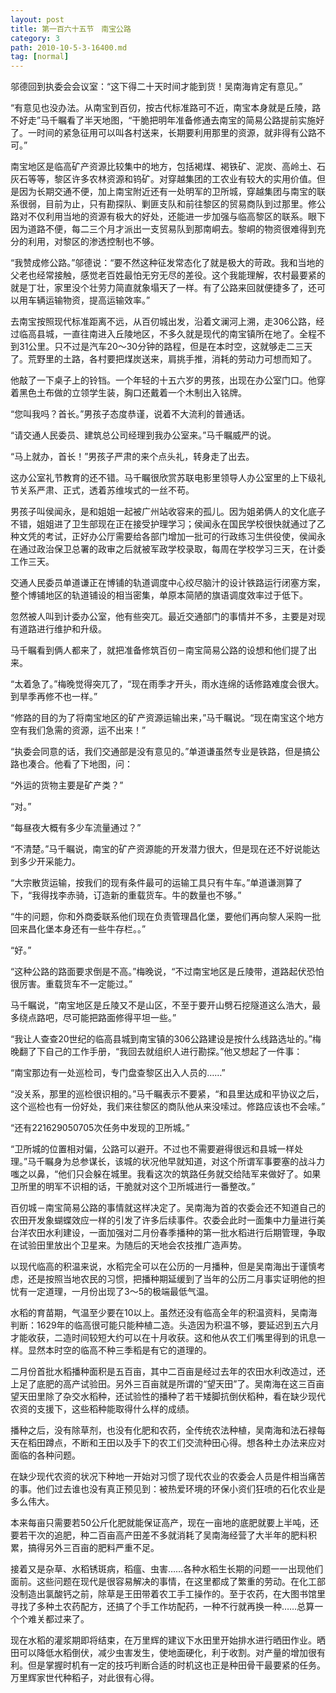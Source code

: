 ```yaml
---
layout: post
title: 第一百六十五节　南宝公路
category: 3
path: 2010-10-5-3-16400.md
tag: [normal]
---
```


邬德回到执委会会议室：“这下得二十天时间才能到货！吴南海肯定有意见。”

“有意见也没办法。从南宝到百仞，按古代标准路可不近，南宝本身就是丘陵，路不好走”马千瞩看了半天地图，“干脆把明年准备修通去南宝的简易公路提前实施好了。一时间的紧急征用可以叫各村送来，长期要利用那里的资源，就非得有公路不可。”

南宝地区是临高矿产资源比较集中的地方，包括褐煤、褐铁矿、泥炭、高岭土、石灰石等等，黎区许多农林资源和钨矿。对穿越集团的工农业有较大的实用价值。但是因为长期交通不便，加上南宝附近还有一处明军的卫所城，穿越集团与南宝的联系很弱，目前为止，只有勘探队、剿匪支队和前往黎区的贸易商队到过那里。修公路对不仅利用当地的资源有极大的好处，还能进一步加强与临高黎区的联系。眼下因为道路不便，每二三个月才派出一支贸易队到那南峒去。黎峒的物资很难得到充分的利用，对黎区的渗透控制也不够。

“我赞成修公路。”邬德说：“要不然这种征发常态化了就是极大的苛政。我和当地的父老也经常接触，感觉老百姓最怕无穷无尽的差役。这个我能理解，农村最要紧的就是丁壮，家里没个壮劳力简直就象塌天了一样。有了公路来回就便捷多了，还可以用车辆运输物资，提高运输效率。”

去南宝按照现代标准距离不远，从百仞城出发，沿着文澜河上溯，走306公路，经过临高县城，一直往南进入丘陵地区，不多久就是现代的南宝镇所在地了。全程不到31公里。只不过是汽车20～30分钟的路程，但是在本时空，这就够走二三天了。荒野里的土路，各村要把煤炭送来，肩挑手推，消耗的劳动力可想而知了。

他敲了一下桌子上的铃铛。一个年轻的十五六岁的男孩，出现在办公室门口。他穿着黑色土布做的立领学生装，胸口还戴着一个木制出入铭牌。

“您叫我吗？首长。”男孩子态度恭谨，说着不大流利的普通话。

“请交通人民委员、建筑总公司经理到我办公室来。”马千瞩威严的说。

“马上就办，首长！”男孩子严肃的来个点头礼，转身走了出去。

这办公室礼节教育的还不错。马千瞩很欣赏苏联电影里领导人办公室里的上下级礼节关系严肃、正式，透着苏维埃式的一丝不苟。

男孩子叫侯闻永，是和姐姐一起被广州站收容来的孤儿。因为姐弟俩人的文化底子不错，姐姐进了卫生部现在正在接受护理学习；侯闻永在国民学校很快就通过了乙种文凭的考试，正好办公厅需要给各部门增加一批可的行政练习生供役使，侯闻永在通过政治保卫总署的政审之后就被军政学校录取，每周在学校学习三天，在计委工作三天。

交通人民委员单道谦正在博铺的轨道调度中心绞尽脑汁的设计铁路运行闭塞方案，整个博铺地区的轨道铺设的相当密集，单原本简陋的旗语调度效率过于低下。

忽然被人叫到计委办公室，他有些突兀。最近交通部门的事情并不多，主要是对现有道路进行维护和升级。

马千瞩看到俩人都来了，就把准备修筑百仞－南宝简易公路的设想和他们提了出来。

“太着急了。”梅晚觉得突兀了，“现在雨季才开头，雨水连绵的话修路难度会很大。到旱季再修不也一样。”

“修路的目的为了将南宝地区的矿产资源运输出来，”马千瞩说。“现在南宝这个地方空有我们急需的资源，运不出来！”

“执委会同意的话，我们交通部是没有意见的。”单道谦虽然专业是铁路，但是搞公路也凑合。他看了下地图，问：

“外运的货物主要是矿产类？”

“对。”

“每昼夜大概有多少车流量通过？”

“不清楚。”马千瞩说，南宝的矿产资源能的开发潜力很大，但是现在还不好说能达到多少开采能力。

“大宗散货运输，按我们的现有条件最可的运输工具只有牛车。”单道谦测算了下，“我得找李赤骑，订造新的重载货车。牛的数量也不够。”

“牛的问题，你和外商委联系他们现在负责管理昌化堡，要他们再向黎人采购一批回来昌化堡本身还有一些牛存栏。。”

“好。”

“这种公路的路面要求倒是不高。”梅晚说，“不过南宝地区是丘陵带，道路起伏恐怕很厉害。重载货车不一定能过。”

马千瞩说，“南宝地区是丘陵又不是山区，不至于要开山劈石挖隧道这么浩大，最多绕点路吧，尽可能把路面修得平坦一些。”

“我让人查查20世纪的临高县城到南宝镇的306公路建设是按什么线路选址的。”梅晚翻了下自己的工作手册，“我回去就组织人进行勘探。”他又想起了一件事：

“南宝那边有一处巡检司，专门盘查黎区出入人员的……”

“没关系，那里的巡检很识相的。”马千瞩表示不要紧，“和县里达成和平协议之后，这个巡检也有一份好处，我们来往黎区的商队他从来没嗦过。修路应该也不会嗦。”

“还有221629050705次任务中发现的卫所城。”

“卫所城的位置相对偏，公路可以避开。不过也不需要避得很远和县城一样处理。”马千瞩身为总参谋长，该城的状况他早就知道，对这个所谓军事要塞的战斗力嗤之以鼻，“他们只会躲在城里。我看这次的筑路任务就交给陆军来做好了。如果卫所里的明军不识相的话，干脆就对这个卫所城进行一番整改。”

百仞城－南宝简易公路的事情就这样决定了。吴南海为首的农委会还不知道自己的农田开发象蝴蝶效应一样的引发了许多后续事件。农委会此时一面集中力量进行美台洋农田水利建设，一面加强对二月份春季播种的第一批水稻进行后期管理，争取在试验田里放出个卫星来。为随后的天地会农技推广造声势。

以现代临高的积温来说，水稻完全可以在公历的一月播种，但是吴南海出于谨慎考虑，还是按照当地农民的习惯，把播种期延缓到了当年的公历二月事实证明他的担忧有一定道理，一月份出现了3～5的极端最低气温。

水稻的育苗期，气温至少要在10以上。虽然还没有临高全年的积温资料，吴南海判断：1629年的临高很可能只能种植二造。头造因为积温不够，要延迟到五六月才能收获，二造时间较短大约可以在十月收获。这和他从农工们嘴里得到的讯息一样。显然本时空的临高不种三季稻是有它的道理的。

二月份首批水稻播种面积是五百亩，其中二百亩是经过去年的农田水利改造过，还上足了底肥的高产试验田。另外三百亩就是所谓的“望天田”了。吴南海在这三百亩望天田里除了杂交水稻种，还试验性的播种了若干矮脚抗倒伏稻种，看在缺少现代农资的支援下，这些稻种能取得什么样的成绩。

播种之后，没有除草剂，也没有化肥和农药，全传统农法种植，吴南海和法石禄每天在稻田蹲点，不断和王田以及手下的农工们交流种田心得。想各种土办法来应对面临的各种问题。

在缺少现代农资的状况下种地一开始对习惯了现代农业的农委会人员是件相当痛苦的事。他们过去谁也没有真正预见到：被热爱环境的环保小资们狂喷的石化农业是多么伟大。

本来每亩只需要若50公斤化肥就能保证高产，现在一亩地的底肥就要上半吨，还要若干次的追肥，种二百亩高产田差不多就消耗了吴南海经营了大半年的肥料积累，搞得另外三百亩的肥料严重不足。

接着又是杂草、水稻锈斑病，稻瘟、虫害……各种水稻生长期的问题一一出现他们面前。这些问题在现代是很容易解决的事情，在这里都成了繁重的劳动。在化工部没制造出氯酸钙之前，除草是王田带着农工手工操作的。至于农药，在大图书馆里寻找了多种土农药配方，还搞了个手工作坊配药，一种不行就再换一种……总算一个个难关都过来了。

现在水稻的灌浆期即将结束，在万里辉的建议下水田里开始排水进行晒田作业。晒田可以降低水稻倒伏，减少虫害发生，使地面硬化，利于收割。对产量的增加很有利。但是掌握时机有一定的技巧判断合适的时机这也正是种田骨干最要紧的任务。万里辉家世代种稻子，对此很有心得。